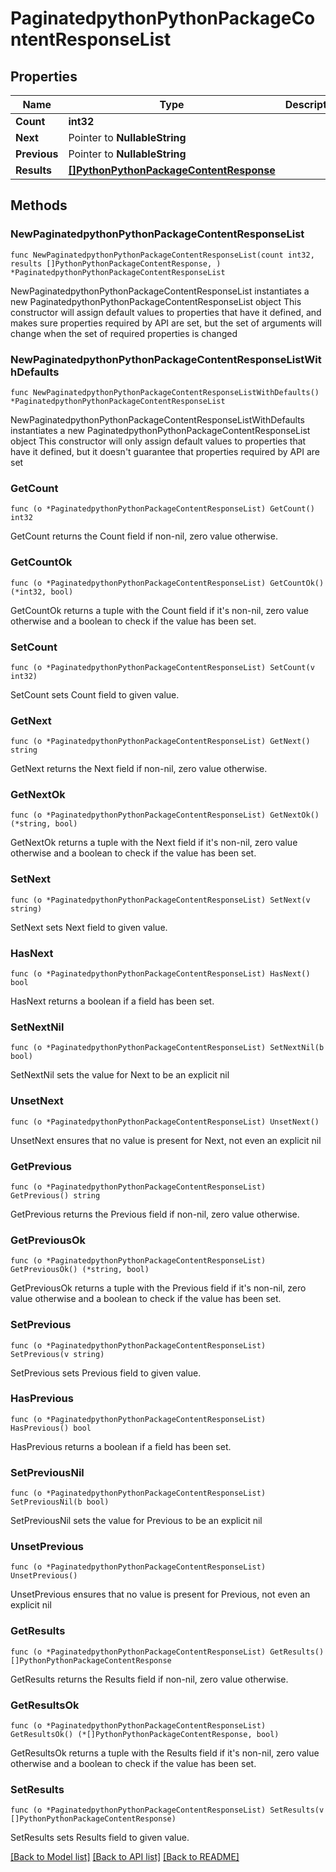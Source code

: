 # PaginatedpythonPythonPackageContentResponseList

## Properties

Name | Type | Description | Notes
------------ | ------------- | ------------- | -------------
**Count** | **int32** |  | 
**Next** | Pointer to **NullableString** |  | [optional] 
**Previous** | Pointer to **NullableString** |  | [optional] 
**Results** | [**[]PythonPythonPackageContentResponse**](PythonPythonPackageContentResponse.md) |  | 

## Methods

### NewPaginatedpythonPythonPackageContentResponseList

`func NewPaginatedpythonPythonPackageContentResponseList(count int32, results []PythonPythonPackageContentResponse, ) *PaginatedpythonPythonPackageContentResponseList`

NewPaginatedpythonPythonPackageContentResponseList instantiates a new PaginatedpythonPythonPackageContentResponseList object
This constructor will assign default values to properties that have it defined,
and makes sure properties required by API are set, but the set of arguments
will change when the set of required properties is changed

### NewPaginatedpythonPythonPackageContentResponseListWithDefaults

`func NewPaginatedpythonPythonPackageContentResponseListWithDefaults() *PaginatedpythonPythonPackageContentResponseList`

NewPaginatedpythonPythonPackageContentResponseListWithDefaults instantiates a new PaginatedpythonPythonPackageContentResponseList object
This constructor will only assign default values to properties that have it defined,
but it doesn't guarantee that properties required by API are set

### GetCount

`func (o *PaginatedpythonPythonPackageContentResponseList) GetCount() int32`

GetCount returns the Count field if non-nil, zero value otherwise.

### GetCountOk

`func (o *PaginatedpythonPythonPackageContentResponseList) GetCountOk() (*int32, bool)`

GetCountOk returns a tuple with the Count field if it's non-nil, zero value otherwise
and a boolean to check if the value has been set.

### SetCount

`func (o *PaginatedpythonPythonPackageContentResponseList) SetCount(v int32)`

SetCount sets Count field to given value.


### GetNext

`func (o *PaginatedpythonPythonPackageContentResponseList) GetNext() string`

GetNext returns the Next field if non-nil, zero value otherwise.

### GetNextOk

`func (o *PaginatedpythonPythonPackageContentResponseList) GetNextOk() (*string, bool)`

GetNextOk returns a tuple with the Next field if it's non-nil, zero value otherwise
and a boolean to check if the value has been set.

### SetNext

`func (o *PaginatedpythonPythonPackageContentResponseList) SetNext(v string)`

SetNext sets Next field to given value.

### HasNext

`func (o *PaginatedpythonPythonPackageContentResponseList) HasNext() bool`

HasNext returns a boolean if a field has been set.

### SetNextNil

`func (o *PaginatedpythonPythonPackageContentResponseList) SetNextNil(b bool)`

 SetNextNil sets the value for Next to be an explicit nil

### UnsetNext
`func (o *PaginatedpythonPythonPackageContentResponseList) UnsetNext()`

UnsetNext ensures that no value is present for Next, not even an explicit nil
### GetPrevious

`func (o *PaginatedpythonPythonPackageContentResponseList) GetPrevious() string`

GetPrevious returns the Previous field if non-nil, zero value otherwise.

### GetPreviousOk

`func (o *PaginatedpythonPythonPackageContentResponseList) GetPreviousOk() (*string, bool)`

GetPreviousOk returns a tuple with the Previous field if it's non-nil, zero value otherwise
and a boolean to check if the value has been set.

### SetPrevious

`func (o *PaginatedpythonPythonPackageContentResponseList) SetPrevious(v string)`

SetPrevious sets Previous field to given value.

### HasPrevious

`func (o *PaginatedpythonPythonPackageContentResponseList) HasPrevious() bool`

HasPrevious returns a boolean if a field has been set.

### SetPreviousNil

`func (o *PaginatedpythonPythonPackageContentResponseList) SetPreviousNil(b bool)`

 SetPreviousNil sets the value for Previous to be an explicit nil

### UnsetPrevious
`func (o *PaginatedpythonPythonPackageContentResponseList) UnsetPrevious()`

UnsetPrevious ensures that no value is present for Previous, not even an explicit nil
### GetResults

`func (o *PaginatedpythonPythonPackageContentResponseList) GetResults() []PythonPythonPackageContentResponse`

GetResults returns the Results field if non-nil, zero value otherwise.

### GetResultsOk

`func (o *PaginatedpythonPythonPackageContentResponseList) GetResultsOk() (*[]PythonPythonPackageContentResponse, bool)`

GetResultsOk returns a tuple with the Results field if it's non-nil, zero value otherwise
and a boolean to check if the value has been set.

### SetResults

`func (o *PaginatedpythonPythonPackageContentResponseList) SetResults(v []PythonPythonPackageContentResponse)`

SetResults sets Results field to given value.



[[Back to Model list]](../README.md#documentation-for-models) [[Back to API list]](../README.md#documentation-for-api-endpoints) [[Back to README]](../README.md)


